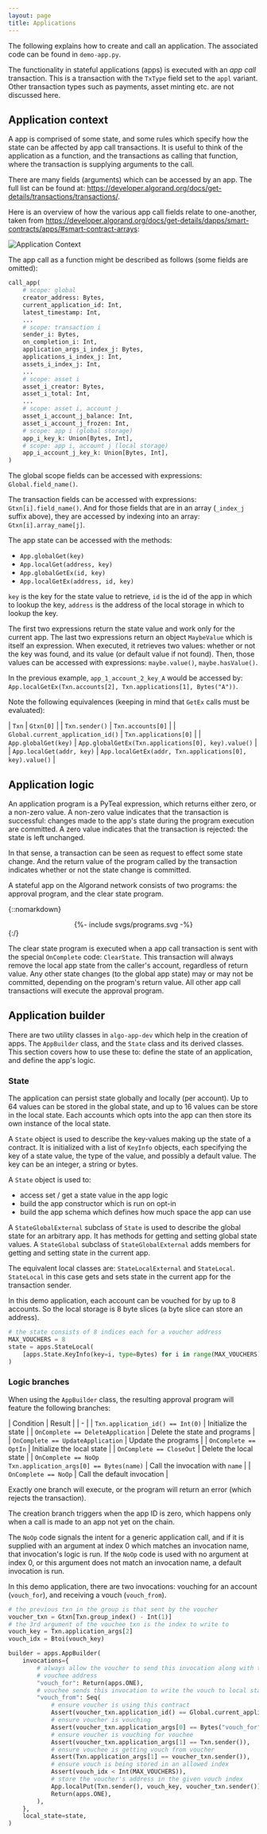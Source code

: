 ```yaml
---
layout: page
title: Applications
---
```


The following explains how to create and call an application.
The associated code can be found in `demo-app.py`.

The functionality in stateful applications (apps) is executed with an *app call* transaction.
This is a transaction with the `TxType` field set to the `appl` variant.
Other transaction types such as payments, asset minting etc. are not discussed here.

## Application context

A app is comprised of some state,
and some rules which specify how the state can be affected by app call transactions.
It is useful to think of the application as a function,
and the transactions as calling that function,
where the transaction is supplying arguments to the call.

There are many fields (arguments) which can be accessed by an app.
The full list can be found at:
<https://developer.algorand.org/docs/get-details/transactions/transactions/>.

Here is an overview of how the various app call fields relate to one-another,
taken from
<https://developer.algorand.org/docs/get-details/dapps/smart-contracts/apps/#smart-contract-arrays>:

![Application Context](https://developer.algorand.org/docs/imgs/stateful-2.png)

The app call as a function might be described as follows (some fields are omitted):

```python
call_app(
    # scope: global
    creator_address: Bytes,
    current_application_id: Int,
    latest_timestamp: Int,
    ...
    # scope: transaction i
    sender_i: Bytes,
    on_completion_i: Int,
    application_args_i_index_j: Bytes,
    applications_i_index_j: Int,
    assets_i_index_j: Int,
    ...
    # scope: asset i
    asset_i_creator: Bytes,
    asset_i_total: Int,
    ...
    # scope: asset i, account j
    asset_i_account_j_balance: Int,
    asset_i_account_j_frozen: Int,
    # scope: app i (global storage)
    app_i_key_k: Union[Bytes, Int],
    # scope: app i, account j (local storage)
    app_i_account_j_key_k: Union[Bytes, Int],
)
```

The global scope fields can be accessed with expressions: `Global.field_name()`.

The transaction fields can be accessed with expressions: `Gtxn[i].field_name()`.
And for those fields that are in an array (`_index_j` suffix above),
they are accessed by indexing into an array: `Gtxn[i].array_name[j]`.

The app state can be accessed with the methods:

- `App.globalGet(key)`
- `App.localGet(address, key)`
- `App.globalGetEx(id, key)`
- `App.localGetEx(address, id, key)`

`key` is the key for the state value to retrieve,
`id` is the id of the app in which to lookup the key,
`address` is the address of the local storage in which to lookup the key.

The first two expressions return the state value and work only for the current app.
The last two expressions return an object `MaybeValue` which is itself an expression.
When executed, it retrieves two values: whether or not the key was found, and its value
(or default value if not found).
Then, those values can be accessed with expressions: `maybe.value()`, `maybe.hasValue()`.

In the previous example, `app_1_account_2_key_A` would be accessed by:
`App.localGetEx(Txn.accounts[2], Txn.applications[1], Bytes("A"))`.

Note the following equivalences
(keeping in mind that `GetEx` calls must be evaluated):

| `Txn` | `Gtxn[0]` |
| `Txn.sender()` | `Txn.accounts[0]` |
| `Global.current_application_id()` | `Txn.applications[0]` |
| `App.globalGet(key)` | `App.globalGetEx(Txn.applications[0], key).value()` |
| `App.localGet(addr, key)` | `App.localGetEx(addr, Txn.applications[0], key).value()` |

## Application logic

An application program is a PyTeal expression,
which returns either zero, or a non-zero value.
A non-zero value indicates that the transaction is successful:
changes made to the app's state during the program execution are committed.
A zero value indicates that the transaction is rejected:
the state is left unchanged.

In that sense,
a transaction can be seen as request to effect some state change.
And the return value of the program called by the transaction indicates whether or not the state change is committed.

A stateful app on the Algorand network consists of two programs:
the approval program, and the clear state program.

{::nomarkdown}<center>{%- include svgs/programs.svg -%}</center>{:/}

The clear state program is executed when a app call transaction is sent with the special `OnComplete` code: `ClearState`.
This transaction will always remove the local app state from the caller's account,
regardless of return value.
Any other state changes (to the global app state) may or may not be committed,
depending on the program's return value.
All other app call transactions will execute the approval program.

## Application builder

There are two utility classes in `algo-app-dev` which help in the creation of apps.
The `AppBuilder` class,
and the `State` class and its derived classes.
This section covers how to use these to:
define the state of an application,
and define the app's logic.

### State

The application can persist state globally and locally (per account).
Up to 64 values can be stored in the global state,
and up to 16 values can be store in the local state.
Each accounts which opts into the app can then store its own instance of the local state.

A `State` object is used to describe the key-values making up the state of a contract.
It is initialized with a list of `KeyInfo` objects,
each specifying the key of a state value,
the type of the value,
and possibly a default value.
The key can be an integer, a string or bytes.

A `State` object is used to:

- access set / get a state value in the app logic
- build the app constructor which is run on opt-in
- build the app schema which defines how much space the app can use

A `StateGlobalExternal` subclass of `State` is used to describe the global state for an arbitrary app.
It has methods for getting and setting global state values.
A `StateGlobal` subclass of `StateGlobalExternal` adds members for getting and setting state in the current app.

The equivalent local classes are: `StateLocalExternal` and `StateLocal`.
`StateLocal` in this case gets and sets state in the current app for the transaction sender.

In this demo application,
each account can be vouched for by up to 8 accounts.
So the local storage is 8 byte slices (a byte slice can store an address).

```python
# the state consists of 8 indices each for a voucher address
MAX_VOUCHERS = 8
state = apps.StateLocal(
    [apps.State.KeyInfo(key=i, type=Bytes) for i in range(MAX_VOUCHERS)]
)
```

### Logic branches

When using the `AppBuilder` class,
the resulting approval program will feature the following branches:

| Condition | Result |
| - |
| `Txn.application_id() == Int(0)` | Initialize the state |
| `OnComplete == DeleteApplication` | Delete the state and programs |
| `OnComplete == UpdateApplication` | Update the programs |
| `OnComplete == OptIn` | Initialize the local state |
| `OnComplete == CloseOut` | Delete the local state |
| `OnComplete == NoOp` <br/> `Txn.application_args[0] == Bytes(name)` | Call the invocation with `name` |
| `OnComplete == NoOp` | Call the default invocation |

Exactly one branch will execute,
or the program will return an error (which rejects the transaction).

The creation branch triggers when the app ID is zero,
which happens only when a call is made to an app not yet on the chain.

The `NoOp` code signals the intent for a generic application call,
and if it is supplied with an argument at index 0 which matches an invocation name,
that invocation's logic is run.
If the `NoOp` code is used with no argument at index 0,
or this argument does not match an invocation name,
a default invocation is run.

In this demo application,
there are two invocations:
vouching for an account (`vouch_for`),
and receiving a vouch (`vouch_from`).

```python
# the previous txn in the group is that sent by the voucher
voucher_txn = Gtxn[Txn.group_index() - Int(1)]
# the 3rd argument of the vouchee txn is the index to write to
vouch_key = Txn.application_args[2]
vouch_idx = Btoi(vouch_key)

builder = apps.AppBuilder(
    invocations={
        # always allow the voucher to send this invocation along with the
        # vouchee address
        "vouch_for": Return(apps.ONE),
        # vouchee sends this invocation to write the vouch to local state
        "vouch_from": Seq(
            # ensure voucher is using this contract
            Assert(voucher_txn.application_id() == Global.current_application_id()),
            # ensure voucher is vouching
            Assert(voucher_txn.application_args[0] == Bytes("vouch_for")),
            # ensure voucher is vouching for vouchee
            Assert(voucher_txn.application_args[1] == Txn.sender()),
            # ensure vouchee is getting vouch from voucher
            Assert(Txn.application_args[1] == voucher_txn.sender()),
            # ensure vouch is being stored in an allowed index
            Assert(vouch_idx < Int(MAX_VOUCHERS)),
            # store the voucher's address in the given vouch index
            App.localPut(Txn.sender(), vouch_key, voucher_txn.sender()),
            Return(apps.ONE),
        ),
    },
    local_state=state,
)
```
